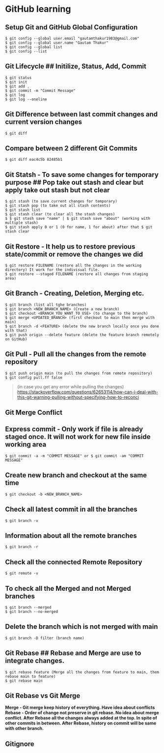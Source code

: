 # GitHub learning

## Setup Git and GitHub Global Configuration ##
```
$ git config --global user.email "gautamthakur1983@gmail.com"
$ git config --global user.name "Gautam Thakur"
$ git config --global list
$ git config --list
```

## Git Lifecycle ## Initilize, Status, Add, Commit
```
$ git status
$ git init
$ git add .
$ git commit -m "Commit Message"
$ git log 
$ git log --oneline
```

## Git Difference between last commit changes and current version changes ##
```
$ git diff
```

## Compare between 2 different Git Commits ##
```
$ git diff eac4c5b 82485b1
```

## Git Statsh - To save some changes for temporary purpose ## Pop take out stash and clear but apply take out stash but not clear
```
$ git stash (to save current changes for temporary)
$ git stash pop (to take out all stash contents)
$ git stash list
$ git stash clear (to clear all the stash changes)
$ $ git stash save "name" | $ git stash save "about" (working with multiple stash)
$ git stash apply 0 or 1 (0 for name, 1 for about) after that $ git stash clear
```

## Git Restore - It help us to restore previous state/commit or remove the changes we did ##
```
$ git restore FILENAME (restore all the changes in the working directory) It work for the indivisual file.
$ git restore --staged FILENAME (restore all changes from staging area)
```
## Git Branch - Creating, Deletion, Merging etc. ##
```
$ git branch (list all tghe branches)
$ git branch <NEW_BRANCH_NAME> (Create a new branch)
$ git checkout <BRANCH_YOU_WANT_TO_USE> (to change to the branch)
$ git merge <UPDATED_BRANCH> (first checkout to main then merge with main)
$ git branch -d <FEATURE> (delete the new branch locally once you done with that)
$ git push origin --delete feature (delete the feature branch remotely on GitHub)
```

## Git Pull - Pull all the changes from the remote repository ##
```
$ git push origin main (to pull the changes from remote repository)
$ git config pull.ff false
``` 
> (in case you get any error while pulling the changes) https://stackoverflow.com/questions/62653114/how-can-i-deal-with-this-git-warning-pulling-without-specifying-how-to-reconci

## Git Merge Conflict ##


## Express commit - Only work if file is already staged once. It will not work for new file inside working area ##
```
$ git commit -a -m "COMMIT MESSAGE" or $ git commit -am "COMMIT MESSAGE"
```

## Create new branch and checkout at the same time ##
```
$ git checkout -b <NEW_BRANCH_NAME>
```

## Check all latest commit in all the branches ##
```
$ git branch -v
```

## Information about all the remote branches ##
```
$ git branch -r
```

## Check all the connected Remote Repository ##
```
$ git remote -v
```

## To check all the Merged and not Merged branches ##
```
$ git branch --merged
$ git branch --no-merged
```

## Delete the branch which is not merged with main ##
```
$ git branch -D filter (branch name)
```

## Git Rebase ## Rebase and Merge are use to integrate changes.
```
$ git rebase feature (Merge all the changes from feature to main, them rebase main to feature) 
$ git rebase main
```

## Git Rebase vs Git Merge ##
**Merge - Git merge keep history of everything. Have idea about conflicts**
**Rebase - Order of change not preserve in git rebase. No idea about merge conflict. After Rebase all the changes always added at the top. In spite of other commits in between. After Rebase, history on commit will be same with other branch.**

## Gitignore ##
